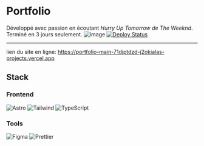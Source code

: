 # Portfolio
Développé avec passion en écoutant _Hurry Up Tomorrow de The Weeknd_. Terminé en 3 jours seulement.
![image](https://github.com/user-attachments/assets/c6c5a107-0eaf-42c2-b8ef-27422d676799)
[![Deploy Status](https://img.shields.io/badge/Deploy-Vercel-black?style=flat&logo=vercel)](tu-url-deploy)  

---
lien du site en ligne: https://portfolio-main-71djptdzd-j2okialas-projects.vercel.app

## **Stack**  
### **Frontend**  
![Astro](https://img.shields.io/badge/Astro-FF5D01?logo=astro&logoColor=white)
![Tailwind](https://img.shields.io/badge/Tailwind_CSS-38B2AC?logo=tailwind-css&logoColor=white)
![TypeScript](https://img.shields.io/badge/TypeScript-3178C6?logo=typescript&logoColor=white)

### **Tools**  
![Figma](https://img.shields.io/badge/Figma-F24E1E?logo=figma&logoColor=white)
![Prettier](https://img.shields.io/badge/Prettier-F7B93E?logo=prettier&logoColor=black)


